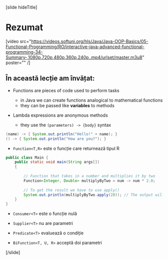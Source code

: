 [slide hideTitle]

# Rezumat

[video src="https://videos.softuni.org/hls/Java/Java-OOP-Basics/05-Functional-Programming/RO/interactive-java-advanced-functional-programming-34-Summary-,1080p,720p,480p,360p,240p,.mp4/urlset/master.m3u8" poster="" /]


## În această lecție am învățat:

- Functions are pieces of code used to perform tasks
    - in Java we can create functions analogical to mathematical functions
    - they can be passed like **variables** to methods

- Lambda expressions are anonymous methods
    - they use the `(parameters) -> {body}` syntax

```java
(name) -> { System.out.println("Hello!" + name); }
() -> { System.out.println("How are you?"); }
```

- `Function<T,R>` este o funcție care returnează tipul R


```java
public class Main { 
    public static void main(String args[]) 
    { 
  
        // Function that takes in a number and multiplies it by two 
        Function<Integer, Double> multiplyByTwo = num -> num * 2.0; 
  
        // To get the result we have to use apply()
        System.out.println(multiplyByTwo.apply(20)); // The output will be 40
    } 
} 
```

- `Consumer<T>` este o funcție nulă

- `Supplier<T>` nu are parametri

- `Predicate<T>` evaluează o condiție

- `BiFunction<T, U, R>` acceptă doi parametri



[/slide]